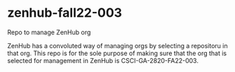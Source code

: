 # zenhub-fall22-003
Repo to manage ZenHub org

ZenHub has a convoluted way of managing orgs by selecting a repositoru in that org. This repo is for the sole purpose of making sure that the org that is selected for management in ZenHub is CSCI-GA-2820-FA22-003.
